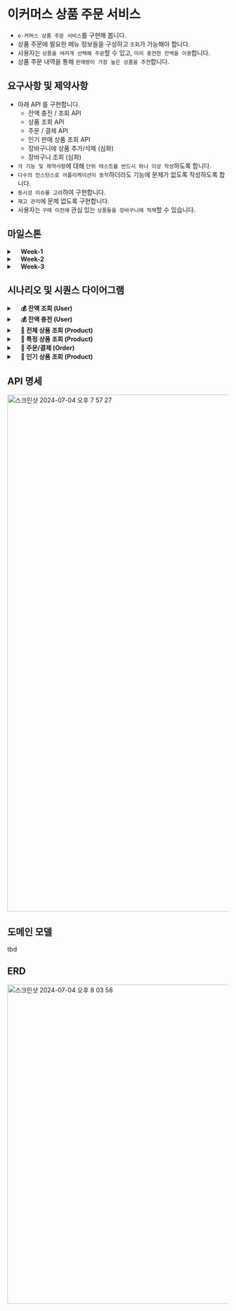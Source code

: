 # 이커머스 상품 주문 서비스

- `e-커머스 상품 주문 서비스`를 구현해 봅니다.
- 상품 주문에 필요한 메뉴 정보들을 구성하고 `조회`가 가능해야 합니다.
- 사용자는 `상품을 여러개 선택해 주문`할 수 있고, `미리 충전한 잔액을 이용`합니다.
- 상품 주문 내역을 통해 `판매량이 가장 높은 상품을 추천`합니다.

## 요구사항 및 제약사항

- 아래 API 를 구현합니다.
  - 잔액 충전 / 조회 API
  - 상품 조회 API
  - 주문 / 결제 API
  - 인기 판매 상품 조회 API
  - 장바구니에 상품 추가/삭제 (심화)
  - 장바구니 조회 (심화)
- `각 기능 및 제약사항`에 대해 `단위 테스트를 반드시 하나 이상 작성`하도록 합니다.
- `다수의 인스턴스로 어플리케이션이 동작`하더라도 기능에 문제가 없도록 작성하도록 합니다.
- `동시성 이슈를 고려`하여 구현합니다.
- `재고 관리`에 문제 없도록 구현합니다.
- 사용자는 `구매 이전에` 관심 있는 `상품들을 장바구니에 적재`할 수 있습니다.

## 마일스톤

<details>
  <summary>&nbsp;&nbsp;&nbsp;&nbsp;<strong>Week-1</strong></summary>
  <br>
  <ul>
    <li>- [X] 마일스톤 제작</li>
    <li>- [X] 시나리오 요구사항 분석</li>
    <li>- [X] ERD 설계</li>
    <li>- [X] API 명세서 작성</li>
    <li>- [X] 시퀀스 다이어그램 작성</li>
    <li>- [ ] 도메인 모델 작성 </li>
    <li>- [ ] Mock API 구현</li>
    <li>- [ ] 서버 초기 설정</li>
  </ul>
</details>

<details>
  <summary>&nbsp;&nbsp;&nbsp;&nbsp;<strong>Week-2</strong></summary>
  <br>
  <ul>
    <li>[ ] 아키텍처 설계</li>
    <li>[ ] API 구현 (기본)</li>
    <li>[ ] 단위 테스트, 통합 테스트 </li>
    <li>[ ] 동시성 테스트 </li>
  </ul>
</details>

<details>
  <summary>&nbsp;&nbsp;&nbsp;&nbsp;<strong>Week-3</strong></summary>
  <br>
  <ul>    
    <li>[ ] API 구현 (심화)</li>
    <li>[ ] 단위 테스트, 통합 테스트 </li>
    <li>[ ] 동시성 테스트 </li>
  </ul>
</details>
</div>

## 시나리오 및 시퀀스 다이어그램

<details>
  <summary>&nbsp;&nbsp;&nbsp;&nbsp;<strong>💰 잔액 조회 (User)</strong></summary>
  <br>
  
  ```mermaid
  sequenceDiagram 
    participant client as client
    participant A as user-controller
    participant B as '잔액 조회' usecase
    participant C as user-service
    participant D as user-repository
    client ->> A: [GET] (`/users/{userId}/balance`)
    A ->> B: 잔액 조회 요청 (userId)
    B ->> C: 사용자 정보 요청(userId)
    C ->> D: 사용자 조회
    alt 유효한 사용자인 경우
      D ->> client: User 정보 반환
    else 유효하지 않은 사용자인 경우
      D ->> client: Error 반환
    end
  ```
  
</details>

<details>
  <summary>&nbsp;&nbsp;&nbsp;&nbsp;<strong>💰 잔액 충전 (User)</strong></summary>
  <br>

```mermaid
sequenceDiagram 
    participant client as client
    participant A as user-controller
    participant B as '잔액 충전' usecase
    participant C as user-service
    participant D as user-repository

    client ->> A: [POST] (`/users/{userId}/balance`)
    A ->> B: 잔액 충전 요청 (userId, amount)
    B ->> C: 사용자 정보 요청(userId)
    C ->> D: 사용자 조회
    alt 유효한 사용자인 경우
      D ->> B: 
      B ->> C: 잔액 추가 요청(amount)
      C ->> D: 잔액 추가 정보 저장
      D ->> client: User 정보 반환
    else 유효하지 않은 사용자인 경우
      D ->> client: Error 반환
    end
```
  
</details>

<details>
  <summary>&nbsp;&nbsp;&nbsp;&nbsp;<strong>🔎 전체 상품 조회 (Product)</strong></summary>
  <br>

```mermaid
sequenceDiagram 
    participant client as client
    participant A as product-controller
    participant B as '전체 상품 조회' usecase
    participant C as product-service
    participant D as product-repository

    client ->> A: [GET] (`/products`)
    A ->> B: 상품 조회 요청 
    B ->> D: 상품 조회
    D ->> client: Product 정보 반환
```
  
</details>

<details>
  <summary>&nbsp;&nbsp;&nbsp;&nbsp;<strong>🔎 특정 상품 조회 (Product)</strong></summary>
  <br>

```mermaid
sequenceDiagram 
    participant client as client
    participant A as product-controller
    participant B as '특정 상품 조회' usecase
    participant C as product-service
    participant D as product-repository

    client ->> A: [GET] (`/products/{productId}`)
    A ->> B: 특정 상품 조회 요청 (productId)
    B ->> D: 특정 상품 조회
    alt 유효한 상품인 경우
      D ->> client: Product 정보 반환
    else 유효하지 않은 상품인 경우
      D ->> client: Error 반환
    end
```
  
</details>

<details>
  <summary>&nbsp;&nbsp;&nbsp;&nbsp;<strong>🚛 주문/결제 (Order)</strong></summary>
  <br>

```mermaid
sequenceDiagram 
    participant client as client
    participant A as order-controller
    participant B as '주문/결제' usecase
    participant C as user-service
    participant D as user-repository
    participant E as product-service
    participant F as product-repository
    participant G as order-service
    participant H as order-repository
    
    client ->> A: [POST] (`/order`)
    A ->> B: 주문 요청 (userId, productId, quantity)
    B ->> C: 사용자 정보 요청 (userId)
    C ->> D: 사용자 조회 
    D ->> B: User 정보 
    alt 유효한 사용자이면서 잔액 부족이 아닌 경우
        B ->> E: 상품 정보 요청 (productId)
        E ->> F: 상품 조회 
        F ->> B: Product 정보
        alt 상품 재고가 있는 경우
            B ->> C: 유저 정보 수정 요청 (totalAmount)
            C ->> D: 유저 정보 수정 (balance)
            B ->> E: 상품 정보 수정 요청 (quantity)
            E ->> F: 상품 정보 수정 (stock)
            B ->> G: 주문 생성 요청 (userId, productId, quantity)
            G ->> H: 주문 정보 생성 
            H ->> client: Order 정보 반환
      
        else 재고가 부족한 경우
            B ->> client: Error 반환
        end
      
    else 유효하지 않은 사용자거나 잔액 부족인 경우
      B ->> client: Error 반환
    end

```
  
</details>

<details>
  <summary>&nbsp;&nbsp;&nbsp;&nbsp;<strong>🔎 인기 상품 조회 (Product)</strong></summary>
  <br>

```mermaid
sequenceDiagram 
    participant client as client
    participant A as product-controller
    participant B as '인기 상품 조회' usecase
    participant C as product-service
    participant D as product-repository
    participant E as order-service
    participant F as order-repository

    client ->> A: [GET] (`/product/top?days={days}&count={count}`)
    A ->> B: 인기 상품 조회 요청 (days, count)
    B ->> E: 주문 정보 요청 (days, count)
    E ->> F: 주문 정보 조회
    F ->> B: Order 정보
    B ->> C: 상품 정보 요청
    C ->> D: 상품 정보 조회
    D ->> client: Product[] 정보 반환 
```
  
</details>


## API 명세
<img width="1176" alt="스크린샷 2024-07-04 오후 7 57 27" src="https://github.com/siyooonkim/nestjs-ecommerce/assets/66819143/75959b27-47e0-4878-9579-070a4645be0a">



## 도메인 모델

tbd

## ERD
<img width="726" alt="스크린샷 2024-07-04 오후 8 03 58" src="https://github.com/siyooonkim/nestjs-ecommerce/assets/66819143/02cd2fe8-3b85-459c-947c-8be95aa72f04">


